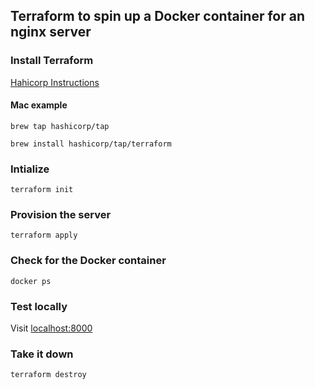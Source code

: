 ##  Terraform to spin up a Docker container for an nginx server

### Install Terraform

[Hahicorp Instructions](https://developer.hashicorp.com/terraform/install)

#### Mac example

`brew tap hashicorp/tap`

`brew install hashicorp/tap/terraform`


### Intialize

`terraform init`

### Provision the server

`terraform apply`

### Check for the Docker container

`docker ps`

### Test locally

Visit [localhost:8000](localhost:8000)

### Take it down

`terraform destroy`


